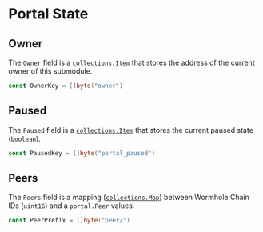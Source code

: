 # Portal State

## Owner

The `Owner` field is a [`collections.Item`][item] that stores the address of the current owner of this submodule.

```go
const OwnerKey = []byte("owner")
```

## Paused

The `Paused` field is a [`collections.Item`][item] that stores the current paused state (`boolean`).

```go
const PausedKey = []byte("portal_paused")
```

## Peers

The `Peers` field is a mapping ([`collections.Map`][map]) between Wormhole Chain IDs (`uint16`) and a `portal.Peer` values.

```go
const PeerPrefix = []byte("peer/")
```

[item]: https://docs.cosmos.network/v0.50/build/packages/collections#item
[map]: https://docs.cosmos.network/v0.50/build/packages/collections#map
